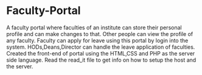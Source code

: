 # Faculty-Portal
A faculty portal where faculties of an institute can store their personal profile and can make changes to that. Other people can view the profile of any faculty. Faculty can apply for leave using this portal by login into the system. HODs,Deans,Director can handle the leave application of faculties.
Created the front-end of portal using the HTML,CSS and PHP as the server side language.
Read the read_it file to get info on how to setup the host and the server.
